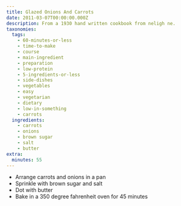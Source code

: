 ```yaml
---
title: Glazed Onions And Carrots
date: 2011-03-07T00:00:00.000Z
description: From a 1930 hand written cookbook from neligh ne.
taxonomies:
  tags:
    - 60-minutes-or-less
    - time-to-make
    - course
    - main-ingredient
    - preparation
    - low-protein
    - 5-ingredients-or-less
    - side-dishes
    - vegetables
    - easy
    - vegetarian
    - dietary
    - low-in-something
    - carrots
  ingredients:
    - carrots
    - onions
    - brown sugar
    - salt
    - butter
extra:
  minutes: 55
---
```

 - Arrange carrots and onions in a pan
 - Sprinkle with brown sugar and salt
 - Dot with butter
 - Bake in a 350 degree fahrenheit oven for 45 minutes
